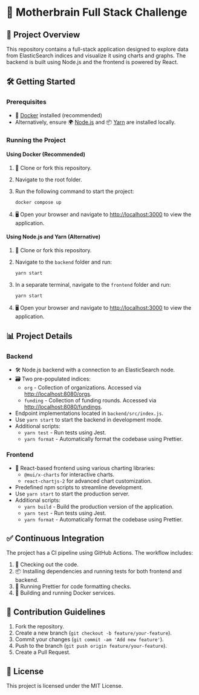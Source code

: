 # 🚀 Motherbrain Full Stack Challenge

## 📝 Project Overview

This repository contains a full-stack application designed to explore data from ElasticSearch indices and visualize it using charts and graphs. The backend is built using Node.js and the frontend is powered by React.

## 🛠️ Getting Started

### Prerequisites

- 🐳 [Docker](https://www.docker.com/) installed (recommended)
- Alternatively, ensure 🌍 [Node.js](https://nodejs.org/) and 📦 [Yarn](https://yarnpkg.com/) are installed locally.

### Running the Project

#### Using Docker (Recommended)

1. 📂 Clone or fork this repository.
2. Navigate to the root folder.
3. Run the following command to start the project:

   ```bash
   docker compose up
   ```

4. 🖥️ Open your browser and navigate to [http://localhost:3000](http://localhost:3000) to view the application.

#### Using Node.js and Yarn (Alternative)

1. 📂 Clone or fork this repository.
2. Navigate to the `backend` folder and run:

   ```bash
   yarn start
   ```

3. In a separate terminal, navigate to the `frontend` folder and run:

   ```bash
   yarn start
   ```

4. 🖥️ Open your browser and navigate to [http://localhost:3000](http://localhost:3000) to view the application.

## 📊 Project Details

### Backend

- 🛠️ Node.js backend with a connection to an ElasticSearch node.
- 🗃️ Two pre-populated indices:
  - `org` - Collection of organizations. Accessed via [http://localhost:8080/orgs](http://localhost:8080/orgs).
  - `funding` - Collection of funding rounds. Accessed via [http://localhost:8080/fundings](http://localhost:8080/fundings).
- Endpoint implementations located in `backend/src/index.js`.
- Use `yarn start` to start the backend in development mode.
- Additional scripts:
  - `yarn test` - Run tests using Jest.
  - `yarn format` - Automatically format the codebase using Prettier.

### Frontend

- 🎨 React-based frontend using various charting libraries:
  - `@mui/x-charts` for interactive charts.
  - `react-chartjs-2` for advanced chart customization.
- Predefined npm scripts to streamline development.
- Use `yarn start` to start the production server.
- Additional scripts:
  - `yarn build` - Build the production version of the application.
  - `yarn test` - Run tests using Jest.
  - `yarn format` - Automatically format the codebase using Prettier.

## ✅ Continuous Integration

The project has a CI pipeline using GitHub Actions. The workflow includes:

1. 📂 Checking out the code.
2. 📦 Installing dependencies and running tests for both frontend and backend.
3. 🎨 Running Prettier for code formatting checks.
4. 🐳 Building and running Docker services.

## 🤝 Contribution Guidelines

1. Fork the repository.
2. Create a new branch (`git checkout -b feature/your-feature`).
3. Commit your changes (`git commit -am 'Add new feature'`).
4. Push to the branch (`git push origin feature/your-feature`).
5. Create a Pull Request.

## 📜 License

This project is licensed under the MIT License.
